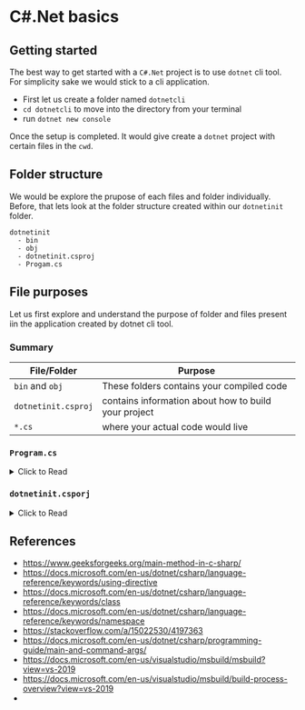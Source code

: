 # C#.Net basics

## Getting started
The best way to get started with a `C#.Net` project is to use `dotnet` cli tool. For simplicity sake we would stick to a cli application.
  - First let us create a folder named `dotnetcli`
  - `cd dotnetcli` to move into the directory from your terminal
  - run `dotnet new console`

Once the setup is completed. It would give create a `dotnet` project with certain files in the `cwd`. 

## Folder structure
We would be explore the prupose of each files and folder individually. Before, that lets look at the folder structure created within our `dotnetinit` folder.

```
dotnetinit
  - bin
  - obj
  - dotnetinit.csproj
  - Progam.cs
```

## File purposes

Let us first explore and understand the purpose of folder and files present iin the application created by dotnet cli tool.

### Summary

| File/Folder         | Purpose                                              |
|---------------------|------------------------------------------------------|
| `bin` and `obj`     | These folders contains your compiled code            |
| `dotnetinit.csproj` | contains information about how to build your project |
| `*.cs`              | where your actual code would live                    |


### `Program.cs`
<details>
<summary> Click to Read</summary>
  
   **Every `dotnet` application must have a starting point, this starting point is described by having a `Main` method under any desired class.**

  By default `dotnet` cli tool will create a file named `Program.cs`, which contains the `Program` class which holds the starting point for us, ie the `Main`   method. 

  As long as your application is having `Main` method dotnet will successfully execute you program, irrespective of in which file your `Main` method lies, however,   neeedless to say it is a standard to follow, to keep the entry point of your application in `Program.cs` under the `Program` class to be more clear about the     starting point of your application. 

  Now let's explore the basic code inside the `Program.cs`.

  ```
  using System;

  namespace dotnetinit
  {
      class Program
      {
          static void Main(string[] args)
          {
              Console.WriteLine("Hello World!");
          }
      }
  }
  ```

  - [`using`](https://docs.microsoft.com/en-us/dotnet/csharp/language-reference/keywords/using-directive) is used a directive which allows us to use the diffferent types and objects defined in a given `namespace`, in this case the `System` namespace
  - [`namespace`](https://docs.microsoft.com/en-us/dotnet/csharp/language-reference/keywords/namespace), keyword allows us to create a scope under which different tyeps and objects are declared. It is namespace which we use to import codes across modules. 

    A given `namespace` can contain
      - `class`
      - `enum`
      - `interface`
      - `delegate`
      - sub `namespace`
      - `struct`

    By default every C# file runs in an unnamed `namespace` (added by the C# compiler), often referred as the global `namespace`. And any type which not defined under    a `namespace` will by default belong to the global `namespace`.

    When a class or a type needs to resolved by a C# compiler it would first try to find if the given type is present in the current `namespace` or not. 
    If the type is not present in the current `namespace` it would try to find the type in its immedidate parent `namespace`, and it continues to do the same until it reaches the global/default `namespace`. One can also access members of default `namespace` by using `global::`.

  - [`class Program`](https://docs.microsoft.com/en-us/dotnet/csharp/language-reference/keywords/class) is used to declare a new class, only single inheritance is allowed in C#. 
  - [`static void Main`](https://docs.microsoft.com/en-us/dotnet/csharp/programming-guide/main-and-command-args/) is the entry point of every `dotnet` application, like mentioned previously, every `dotnet` application must have a single starting point which is `Main` method, as a convention/standard it is always placed under the `Program` class present in the `Progam.cs`. The parameters to the `Main` method are array of `String` which are passed to the application during its runtime.
      - `Main` should always be a `static` method implying that the method can be invoked without creating an instance of the class.
      - by default `Main` methods are [`private`](https://docs.microsoft.com/en-us/dotnet/csharp/programming-guide/classes-and-structs/access-modifiers).
</details>

### `dotnetinit.csporj`
<details>
  <summary>Click to Read</summary>
  
  As `dotnet` is a platform which supports multiple language, and are compiled and run using the same standard command ie, 
  - `dotnet run` to build and run
  - `dotnet run --no-build` to simply run
  - `dotnet build` to simply build an existing code

  It becomes fairly evident that underlying the `dotnet build` command, there needs to be a build system which must be able to answer some basic questions:
  - language being used, which in turn should mean compiler to be used
  - the dependencies/packages being used
  - the language version to be used
  - the output to be generated
  
  These information are collected by `dotnet` by passing the `.csproj` file, to the underlying build system [MSBuild](https://docs.microsoft.com/en-us/visualstudio/msbuild/msbuild?view=vs-2019). Every `dotnet` project need to have a `*.proj` file depending on the language, in order to let dotnet understand how to build and run this project, ie;
  - `.csproj` for a `C#` project
  - `.fsproj` for `F#` projet
  - `vbproj` for `VB` project and so on..

</details>

## References
  - https://www.geeksforgeeks.org/main-method-in-c-sharp/
  - https://docs.microsoft.com/en-us/dotnet/csharp/language-reference/keywords/using-directive
  - https://docs.microsoft.com/en-us/dotnet/csharp/language-reference/keywords/class
  - https://docs.microsoft.com/en-us/dotnet/csharp/language-reference/keywords/namespace
  - https://stackoverflow.com/a/15022530/4197363
  - https://docs.microsoft.com/en-us/dotnet/csharp/programming-guide/main-and-command-args/
  - https://docs.microsoft.com/en-us/visualstudio/msbuild/msbuild?view=vs-2019
  - https://docs.microsoft.com/en-us/visualstudio/msbuild/build-process-overview?view=vs-2019
  - 
